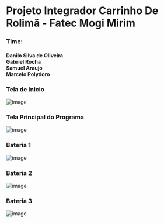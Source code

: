 # Projeto Integrador Carrinho De Rolimã - Fatec Mogi Mirim

<h3>Time:</h3>
<h4>Danilo Silva de Oliveira<br>
 Gabriel Rocha<br>
 Samuel Araujo<br>
 Marcelo Polydoro</h4>

### Tela de Inicio

![image](https://user-images.githubusercontent.com/75835535/168512556-6078f470-9341-4192-b36b-86e2ab1fa47e.png)

### Tela Principal do Programa

![image](https://user-images.githubusercontent.com/75835535/168512624-6c34d787-e53a-4979-ae50-d5fb60be7448.png)

### Bateria 1

![image](https://user-images.githubusercontent.com/75835535/168512757-069e36fd-d580-4e47-b007-d9c588d6d684.png)

### Bateria 2

![image](https://user-images.githubusercontent.com/75835535/168512785-c816e100-5077-4e02-afb8-c8d297a87c26.png)

### Bateria 3

![image](https://user-images.githubusercontent.com/75835535/168512798-3e1f363a-9f59-479e-9262-6731134df64f.png)

